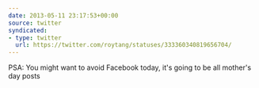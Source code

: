 ```yaml
---
date: 2013-05-11 23:17:53+00:00
source: twitter
syndicated:
- type: twitter
  url: https://twitter.com/roytang/statuses/333360340819656704/
---
```


PSA: You might want to avoid Facebook today, it's going to be all mother's day posts